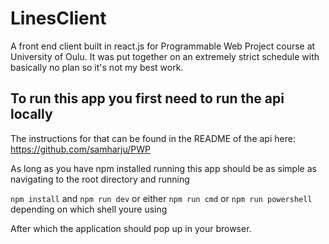 # LinesClient

A front end client built in react.js for Programmable Web Project course at University of Oulu. It was put together on an extremely strict schedule with basically no plan so it's not my best work.

## To run this app you first need to run the api locally

The instructions for that can be found in the README of the api here: https://github.com/samharju/PWP

As long as you have npm installed running this app should be as simple as navigating to the root directory and running 

`npm install`
and
`npm run dev` or either `npm run cmd` or `npm run powershell` depending on which shell youre using 

After which the application should pop up in your browser.
